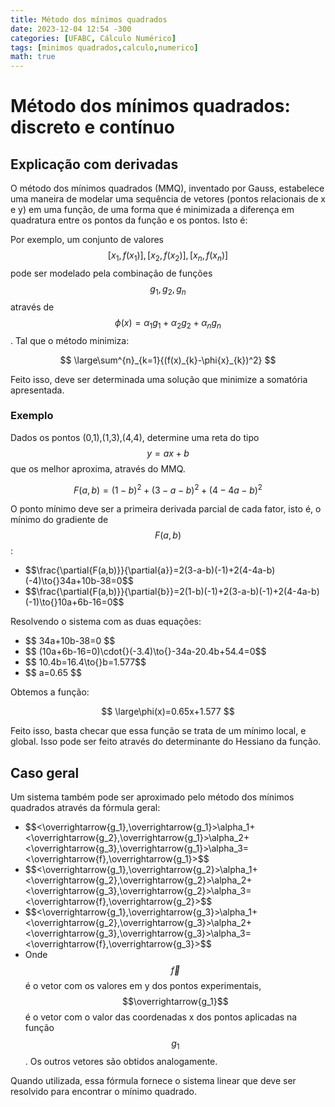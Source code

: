 ```yaml
---
title: Método dos mínimos quadrados
date: 2023-12-04 12:54 -300
categories: [UFABC, Cálculo Numérico]
tags: [minimos quadrados,calculo,numerico]
math: true
---
```


# Método dos mínimos quadrados: discreto e contínuo

## Explicação com derivadas
O método dos mínimos quadrados (MMQ), inventado por Gauss, estabelece uma maneira de modelar uma sequência de vetores (pontos relacionais de x e y) em uma função, de uma forma que é minimizada a diferença em quadratura entre os pontos da função e os pontos. Isto é:

Por exemplo, um conjunto de valores $$[x_1,f(x_1)],[x_2,f(x_2)],[x_n,f(x_n)]$$ pode ser modelado pela combinação de funções $$g_1,g_2,g_n$$ através de $$\phi(x)=\alpha{}_{1}g_{1}+\alpha{}_{2}g_{2}+\alpha{}_{n}g_{n}$$. Tal que o método minimiza:

$$ \large\sum^{n}_{k=1}{(f(x)_{k}-\phi{x}_{k})^2} $$

Feito isso, deve ser determinada uma solução que minimize a somatória apresentada.

### Exemplo
Dados os pontos (0,1),(1,3),(4,4), determine uma reta do tipo $$y=ax+b$$ que os melhor aproxima, através do MMQ.

$$ F(a,b)=(1-b)^2+(3-a-b)^2+(4-4a-b)^2 $$

O ponto mínimo deve ser a primeira derivada parcial de cada fator, isto é, o mínimo do gradiente de $$F(a,b)$$:
- \$$\frac{\partial{F(a,b)}}{\partial{a}}=2(3-a-b)(-1)+2(4-4a-b)(-4)\to{}34a+10b-38=0$$
- \$$\frac{\partial{F(a,b)}}{\partial{b}}=2(1-b)(-1)+2(3-a-b)(-1)+2(4-4a-b)(-1)\to{}10a+6b-16=0$$

Resolvendo o sistema com as duas equações:
- \$$ 34a+10b-38=0 $$
- \$$ (10a+6b-16=0)\cdot{}(-3.4)\to{}-34a-20.4b+54.4=0$$
- \$$ 10.4b=16.4\to{}b=1.577$$
- \$$ a=0.65 $$

Obtemos a função:

$$ \large\phi(x)=0.65x+1.577 $$

Feito isso, basta checar que essa função se trata de um mínimo local, e global. Isso pode ser feito através do determinante do Hessiano da função.

## Caso geral
Um sistema também pode ser aproximado pelo método dos mínimos quadrados através da fórmula geral:
- \$$<\overrightarrow{g_1},\overrightarrow{g_1}>\alpha_1+<\overrightarrow{g_2},\overrightarrow{g_1}>\alpha_2+<\overrightarrow{g_3},\overrightarrow{g_1}>\alpha_3=<\overrightarrow{f},\overrightarrow{g_1}>$$
- \$$<\overrightarrow{g_1},\overrightarrow{g_2}>\alpha_1+<\overrightarrow{g_2},\overrightarrow{g_2}>\alpha_2+<\overrightarrow{g_3},\overrightarrow{g_2}>\alpha_3=<\overrightarrow{f},\overrightarrow{g_2}>$$
- \$$<\overrightarrow{g_1},\overrightarrow{g_3}>\alpha_1+<\overrightarrow{g_2},\overrightarrow{g_3}>\alpha_2+<\overrightarrow{g_3},\overrightarrow{g_3}>\alpha_3=<\overrightarrow{f},\overrightarrow{g_3}>$$
- Onde $$\overrightarrow{f}$$ é o vetor com os valores em y dos pontos experimentais, $$\overrightarrow{g_1}$$ é o vetor com o valor das coordenadas x dos pontos aplicadas na função $$g_1$$. Os outros vetores são obtidos analogamente.

Quando utilizada, essa fórmula fornece o sistema linear que deve ser resolvido para encontrar o mínimo quadrado.